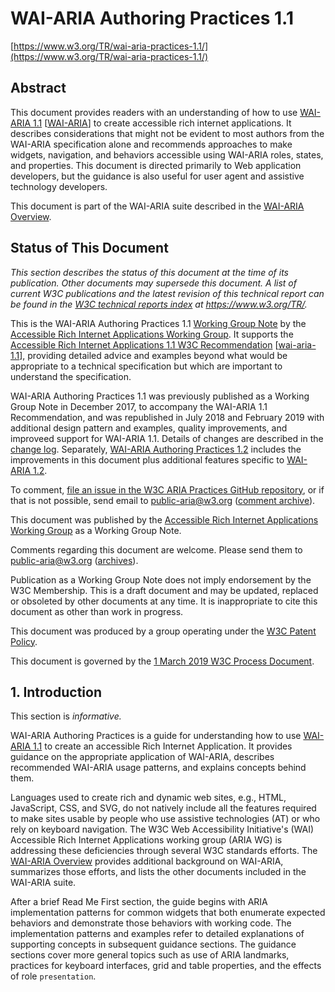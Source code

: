 # WAI-ARIA Authoring Practices 1.1

[https://www.w3.org/TR/wai-aria-practices-1.1/](https://www.w3.org/TR/wai-aria-practices-1.1/)

## Abstract

This document provides readers with an understanding of how to use [WAI-ARIA 1.1](https://www.w3.org/TR/wai-aria-1.1/) [[WAI-ARIA](https://www.w3.org/TR/wai-aria-practices-1.1/#bib-wai-aria)] to create accessible rich internet applications. It describes considerations that might not be evident to most authors from the WAI-ARIA specification alone and recommends approaches to make widgets, navigation, and behaviors accessible using WAI-ARIA roles, states, and properties. This document is directed primarily to Web application developers, but the guidance is also useful for user agent and assistive technology developers.

This document is part of the WAI-ARIA suite described in the [WAI-ARIA Overview](https://www.w3.org/WAI/intro/aria.php).

## Status of This Document

*This section describes the status of this document at the time of its publication. Other documents may supersede this document. A list of current W3C publications and the latest revision of this technical report can be found in the [W3C technical reports index](https://www.w3.org/TR/) at https://www.w3.org/TR/.*

This is the WAI-ARIA Authoring Practices 1.1 [Working Group Note](https://www.w3.org/2018/Process-20180201/#WGNote) by the [Accessible Rich Internet Applications Working Group](https://www.w3.org/WAI/ARIA/). It supports the [Accessible Rich Internet Applications 1.1 W3C Recommendation](https://www.w3.org/TR/wai-aria-1.1/) [[wai-aria-1.1](https://www.w3.org/TR/wai-aria-practices-1.1/#bib-wai-aria)], providing detailed advice and examples beyond what would be appropriate to a technical specification but which are important to understand the specification.

WAI-ARIA Authoring Practices 1.1 was previously published as a Working Group Note in December 2017, to accompany the WAI-ARIA 1.1 Recommendation, and was republished in July 2018 and February 2019 with additional design pattern and examples, quality improvements, and improveed support for WAI-ARIA 1.1. Details of changes are described in the [change log](https://www.w3.org/TR/wai-aria-practices-1.1/#change_log). Separately, [WAI-ARIA Authoring Practices 1.2](https://www.w3.org/TR/wai-aria-practices-1.2/) includes the improvements in this document plus additional features specific to [WAI-ARIA 1.2](https://www.w3.org/TR/wai-aria-1.2/).

To comment, [file an issue in the W3C ARIA Practices GitHub repository](https://github.com/w3c/aria-practices/issues/), or if that is not possible, send email to [public-aria@w3.org](mailto:public-aria@w3.org?subject=Comment%20on%20WAI-ARIA%20Practices%201.1) ([comment archive](http://lists.w3.org/Archives/Public/public-aria/)).

This document was published by the [Accessible Rich Internet Applications Working Group](https://www.w3.org/WAI/ARIA/) as a Working Group Note.

Comments regarding this document are welcome. Please send them to [public-aria@w3.org](mailto:public-aria@w3.org) ([archives](https://lists.w3.org/Archives/Public/public-aria/)).

Publication as a Working Group Note does not imply endorsement by the W3C Membership. This is a draft document and may be updated, replaced or obsoleted by other documents at any time. It is inappropriate to cite this document as other than work in progress.

This document was produced by a group operating under the [W3C Patent Policy](https://www.w3.org/Consortium/Patent-Policy/).

This document is governed by the [1 March 2019 W3C Process Document](https://www.w3.org/2019/Process-20190301/).

## 1. Introduction

This section is *informative.*

WAI-ARIA Authoring Practices is a guide for understanding how to use [WAI-ARIA 1.1](https://www.w3.org/TR/wai-aria-1.1/) to create an accessible Rich Internet Application. It provides guidance on the appropriate application of WAI-ARIA, describes recommended WAI-ARIA usage patterns, and explains concepts behind them.

Languages used to create rich and dynamic web sites, e.g., HTML, JavaScript, CSS, and SVG, do not natively include all the features required to make sites usable by people who use assistive technologies (AT) or who rely on keyboard navigation. The W3C Web Accessibility Initiative's (WAI) Accessible Rich Internet Applications working group (ARIA WG) is addressing these deficiencies through several W3C standards efforts. The [WAI-ARIA Overview](https://www.w3.org/WAI/intro/aria.php) provides additional background on WAI-ARIA, summarizes those efforts, and lists the other documents included in the WAI-ARIA suite.

After a brief Read Me First section, the guide begins with ARIA implementation patterns for common widgets that both enumerate expected behaviors and demonstrate those behaviors with working code. The implementation patterns and examples refer to detailed explanations of supporting concepts in subsequent guidance sections. The guidance sections cover more general topics such as use of ARIA landmarks, practices for keyboard interfaces, grid and table properties, and the effects of role `presentation`.